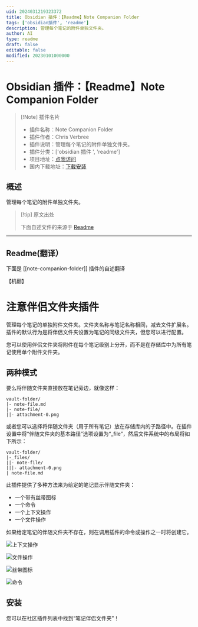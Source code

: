 ```yaml
---
uid: 2024031219323372
title: Obsidian 插件：【Readme】Note Companion Folder
tags: ['obsidian插件', 'readme']
description: 管理每个笔记的附件单独文件夹。
author: AI
type: readme
draft: false
editable: false
modified: 20230101000000
---
```


# Obsidian 插件：【Readme】Note Companion Folder

> [!Note] 插件名片
> - 插件名称：Note Companion Folder
> - 插件作者：Chris Verbree
> - 插件说明：管理每个笔记的附件单独文件夹。
> - 插件分类：['obsidian 插件 ', 'readme']
> - 项目地址：[点我访问](https://github.com/vkodocha/NoteCompanionFolder)
> - 国内下载地址：[下载安装](https://pkmer.cn/products/plugin/pluginMarket/?note-companion-folder)

## 概述

管理每个笔记的附件单独文件夹。

> [!tip] 原文出处
>
>下面自述文件的来源于 [Readme](https://ghproxy.net/https://raw.githubusercontent.com/vkodocha/NoteCompanionFolder/main/README.md)

---

## Readme(翻译）

下面是 [[note-companion-folder]] 插件的自述翻译

【机翻】

# 注意伴侣文件夹插件

管理每个笔记的单独附件文件夹。文件夹名称与笔记名称相同，减去文件扩展名。插件的默认行为是将伴侣文件夹设置为笔记的同级文件夹，但您可以进行配置。

您可以使用伴侣文件夹将附件在每个笔记级别上分开，而不是在存储库中为所有笔记使用单个附件文件夹。

## 两种模式

要么将伴随文件夹直接放在笔记旁边，就像这样：

```
vault-folder/
|- note-file.md
|- note-file/
||- attachment-0.png
```

或者您可以选择将伴随文件夹（用于所有笔记）放在存储库内的子路径中。在插件设置中将“伴随文件夹的基本路径”选项设置为“_file”，然后文件系统中的布局将如下所示：

```
vault-folder/
|-_files/
||- note-file/
|||- attachment-0.png
| note-file.md
```

此插件提供了多种方法来为给定的笔记显示伴随文件夹：

- 一个带有丝带图标
- 一个命令
- 一个上下文操作
- 一个文件操作

如果给定笔记的伴随文件夹不存在，则在调用插件的命令或操作之一时将创建它。

![上下文操作](https://cdn.pkmer.cn/covers/note-companion-folder_2_0.png!pkmer)

![文件操作](https://cdn.pkmer.cn/covers/note-companion-folder_2_1.png!pkmer)

![丝带图标](https://cdn.pkmer.cn/covers/note-companion-folder_2_2.png!pkmer)

![命令](https://cdn.pkmer.cn/covers/note-companion-folder_2_3.png!pkmer)

## 安装

您可以在社区插件列表中找到“笔记伴侣文件夹”！
